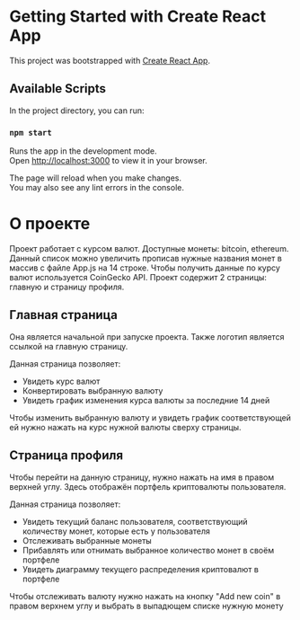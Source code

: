 # Getting Started with Create React App

This project was bootstrapped with [Create React App](https://github.com/facebook/create-react-app).

## Available Scripts

In the project directory, you can run:

### `npm start`

Runs the app in the development mode.\
Open [http://localhost:3000](http://localhost:3000) to view it in your browser.

The page will reload when you make changes.\
You may also see any lint errors in the console.

# О проекте

Проект работает с курсом валют. Доступные монеты: bitcoin, ethereum. Данный список можно увеличить прописав нужные названия монет в массив с файле App.js на 14 строке.
Чтобы получить данные по курсу валют используется CoinGecko API.
Проект содержит 2 страницы: главную и страницу профиля. 

## Главная страница
Она является начальной при запуске проекта. Также логотип является ссылкой на главную страницу.

Данная страница позволяет:
- Увидеть курс валют
- Конвертировать выбранную валюту
- Увидеть график изменения курса валюты за последние 14 дней

Чтобы изменить выбранную валюту и увидеть график соответствующей ей нужно нажать на курс нужной валюты сверху страницы.

## Страница профиля

Чтобы перейти на данную страницу, нужно нажать на имя в правом верхней углу. Здесь отображён портфель криптовалюты пользователя.

Данная страница позволяет:
- Увидеть текущий баланс пользователя, соответствующий количеству монет, которые есть у пользователя
- Отслеживать выбранные монеты
- Прибавлять или отнимать выбранное количество монет в своём портфеле
- Увидеть диаграмму текущего распределения криптовалют в портфеле

Чтобы отслеживать валюту нужно нажать на кнопку "Add new coin" в правом верхнем углу и выбрать в выпадющем списке нужную монету
